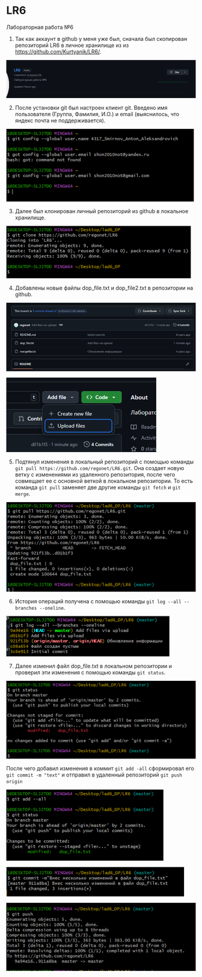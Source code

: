 # LR6
Лабораторная работа №6

1) Так как аккаунт в github у меня уже был, сначала был скопирован репозиторий LR6 в личное хранилище из из
https://github.com/Kurtyanik/LR6/.

![Скопированный репозиторий](</Скриншоты/Снимок экрана 2024-11-10 010547.png>)

2) После установки git был настроен клиент git. Введено имя пользователя (Группа,
Фамилия, И.О.) и email (выяснилось, что яндекс почта не поддерживается).

![Настройка клиента git](</Скриншоты/Снимок экрана 2024-11-09 151920.png>)

3) Далее был клонирован личный репозиторий из github в локальное хранилище.

![Клонирование реппозитория в локальное хранилище](</Скриншоты/Снимок экрана 2024-11-09 152854.png>)

4) Добавлены новые файлы dop_file.txt и dop_file2.txt в репозитории на github. 

![Добавление файла 1](</Скриншоты/Снимок экрана 2024-11-09 154504.png>)

![Добавление файла 2](</Скриншоты/Снимок экрана 2024-11-09 154523.png>)

5) Подтянул изменения в локальный репозиторий с помощью команды `git pull https://github.com/regonet/LR6.git`. Она создает новую ветку с изменениями из удаленного репозитория, после чего совмещает ее с основной веткой в локальном репозитории. То есть команда `git pull` заменяет две другие команды `git fetch` и `git merge`.

![Подтянул изменения из удаленного репозитория](</Скриншоты/Снимок экрана 2024-11-09 160039.png>)

6) История операций получена с помощью команды `git log --all --branches --oneline`.

![Вывод истории](</Скриншоты/Снимок экрана 2024-11-09 222109.png>)

7) Далее изменил файл dop_file.txt в локальном репозитории и проверил эти изменения с помощью команды `git status`.

![Проверка наличия изменений](</Скриншоты/Снимок экрана 2024-11-09 222911.png>)

После чего добавил изменения в коммит `git add -all` сформировал его `git commit -m "text"` и отправил в удаленный репозиторий `git push origin`

![Добавил изменения в коммит](</Скриншоты/Снимок экрана 2024-11-09 224103.png>)

![Сформировал коммит](</Скриншоты/Снимок экрана 2024-11-09 224053.png>)

![Отправил коммит в удаленный репозиторий](</Скриншоты/Снимок экрана 2024-11-09 224932.png>)

